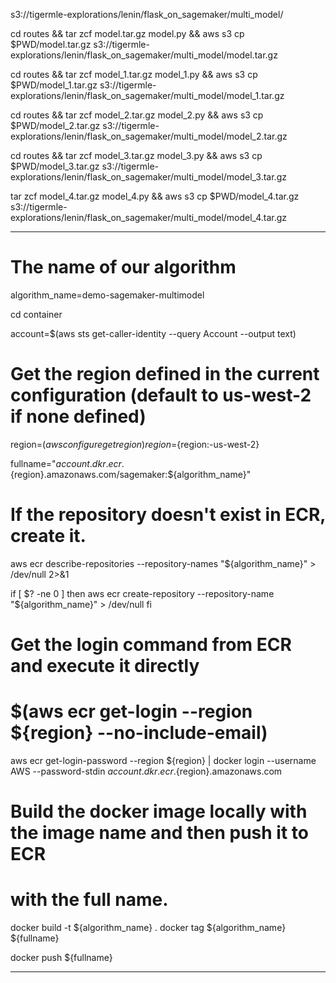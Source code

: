 s3://tigermle-explorations/lenin/flask_on_sagemaker/multi_model/


cd routes && tar zcf model.tar.gz model.py && aws s3 cp $PWD/model.tar.gz s3://tigermle-explorations/lenin/flask_on_sagemaker/multi_model/model.tar.gz

cd routes && tar zcf model_1.tar.gz model_1.py && aws s3 cp $PWD/model_1.tar.gz s3://tigermle-explorations/lenin/flask_on_sagemaker/multi_model/model_1.tar.gz

cd routes && tar zcf model_2.tar.gz model_2.py && aws s3 cp $PWD/model_2.tar.gz s3://tigermle-explorations/lenin/flask_on_sagemaker/multi_model/model_2.tar.gz

cd routes && tar zcf model_3.tar.gz model_3.py && aws s3 cp $PWD/model_3.tar.gz s3://tigermle-explorations/lenin/flask_on_sagemaker/multi_model/model_3.tar.gz

tar zcf model_4.tar.gz model_4.py && aws s3 cp $PWD/model_4.tar.gz s3://tigermle-explorations/lenin/flask_on_sagemaker/multi_model/model_4.tar.gz


---------------------------------

# The name of our algorithm
algorithm_name=demo-sagemaker-multimodel

cd container

account=$(aws sts get-caller-identity --query Account --output text)

# Get the region defined in the current configuration (default to us-west-2 if none defined)
region=$(aws configure get region)
region=${region:-us-west-2}

fullname="${account}.dkr.ecr.${region}.amazonaws.com/sagemaker:${algorithm_name}"


# If the repository doesn't exist in ECR, create it.
aws ecr describe-repositories --repository-names "${algorithm_name}" > /dev/null 2>&1


if [ $? -ne 0 ]
then
    aws ecr create-repository --repository-name "${algorithm_name}" > /dev/null
fi


# Get the login command from ECR and execute it directly
# $(aws ecr get-login --region ${region} --no-include-email)
aws ecr get-login-password --region ${region} | docker login --username AWS --password-stdin ${account}.dkr.ecr.${region}.amazonaws.com


# Build the docker image locally with the image name and then push it to ECR
# with the full name.


docker build -t ${algorithm_name} .
docker tag ${algorithm_name} ${fullname}

docker push ${fullname}


---------------------------